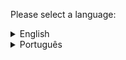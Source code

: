 Please select a language: 

<details>
  <summary> English  </summary>

 # Password Generator
The project consists of a desktop Java application that allows random passwords to be generated based on user-defined criteria, such as password length and the types of characters to be included (letters, numbers and symbols).

### Features
- Graphical interface: The application uses Java's Swing library to create a user-friendly graphical interface, allowing the user to interact with the application intuitively.
- Password customization: The user can set the length of the desired password and choose which types of characters will be included in the password (letters, numbers and symbols). The options are presented as checkboxes on the interface.
- Random password generation: Based on the user's preferences, the application uses a secure random number generation algorithm (SecureRandom) or a standard random number generator (Random) to create a random password that meets the defined criteria. The generated password is displayed in a text area on the interface.

### Usage
To use the application, follow these steps:
1. Execution: Run the GeneratorGUI program, this will open the application's graphical interface.
2. Set the password preferences: In the interface, you will find a text field for entering the desired password length. You can also select or deselect the checkboxes to include or exclude the desired character types in the password (letters, numbers and symbols).
3. Generate the password: Click on the "Generate" button to generate the random password based on the preferences you set.
4. View the generated password: The generated password will be displayed in a text area on the interface. You can copy the password to the clipboard or use it as required.
5. Repeat the process: If you want to generate another password, you can adjust the preferences and click the "Generate" button again.
</details>
<details>
<summary> Português </summary>

# Gerador de Senhas
O projeto consiste em uma aplicação Java de desktop que permite gerar senhas aleatórias com base em critérios definidos pelo usuário, como comprimento da senha e os tipos de caracteres a serem incluídos (letras, números e símbolos).

### Funcionalidades
- Interface gráfica: A aplicação utiliza a biblioteca Swing do Java para criar uma interface gráfica amigável, permitindo ao usuário interagir com a aplicação de forma intuitiva.
- Personalização da senha: O usuário pode definir o comprimento da senha desejada e escolher quais tipos de caracteres serão incluídos na senha (letras, números e símbolos). As opções são apresentadas como caixas de seleção na interface.
- Geração de senha aleatória: Com base nas preferências do usuário, a aplicação utiliza um algoritmo de geração de números aleatórios seguro (SecureRandom) ou um gerador de números aleatórios padrão (Random) para criar uma senha aleatória que atenda aos critérios definidos. A senha gerada é exibida em uma área de texto na interface.

### Uso
Para utilizar a aplicação, siga as seguintes etapas:
1. Execução: Execute o programa GeradorGUI, isso abrirá a interface gráfica da aplicação.
2. Defina as preferências da senha: Na interface, você encontrará um campo de texto para inserir o comprimento desejado da senha. Você também pode selecionar ou desmarcar as caixas de seleção para incluir ou excluir os tipos de caracteres desejados na senha (letras, números e símbolos).
3. Gere a senha: Clique no botão "Gerar" para gerar a senha aleatória com base nas preferências definidas.
4. Visualize a senha gerada: A senha gerada será exibida em uma área de texto na interface. Você pode copiar a senha para a área de transferência ou usar conforme necessário.
5. Repita o processo: Se desejar gerar outra senha, você pode ajustar as preferências e clicar novamente no botão "Gerar".


</details>

